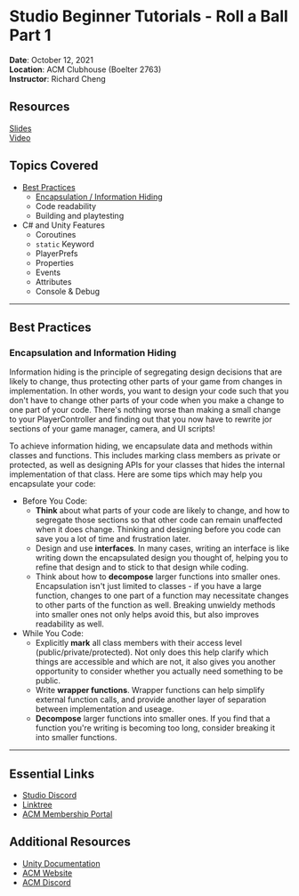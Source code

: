 # Studio Beginner Tutorials - Roll a Ball Part 1

**Date**: October 12, 2021<br>
**Location**: ACM Clubhouse (Boelter 2763)<br>
**Instructor**: Richard Cheng

## Resources
[Slides](https://docs.google.com/presentation/d/1L0TkCA3rF4-21-083rHygDGLCpq74LlxKdzWgMmwTaU/edit?usp=sharing)<br>
[Video]()<br>

## Topics Covered
* [Best Practices](#best-practices)
  * [Encapsulation / Information Hiding](#encapsulation-and-information-hiding)
  * Code readability
  * Building and playtesting
* C# and Unity Features
  * Coroutines
  * ```static``` Keyword
  * PlayerPrefs
  * Properties
  * Events
  * Attributes
  * Console & Debug
---
## Best Practices
### Encapsulation and Information Hiding
Information hiding is the principle of segregating design decisions that are likely to change, thus protecting other parts of your game from changes in implementation. In other words, you want to design your code such that you don't have to change other parts of your code when you make a change to one part of your code. There's nothing worse than making a small change to your PlayerController and finding out that you now have to rewrite jor sections of your game manager, camera, and UI scripts!

To achieve information hiding, we encapsulate data and methods within classes and functions. This includes marking class members as private or protected, as well as designing APIs for your classes that hides the internal implementation of that class. Here are some tips which may help you encapsulate your code:
* Before You Code:
  * **Think** about what parts of your code are likely to change, and how to segregate those sections so that other code can remain unaffected when it does change. Thinking and designing before you code can save you a lot of time and frustration later.
  * Design and use **interfaces**. In many cases, writing an interface is like writing down the encapsulated design you thought of, helping you to refine that design and to stick to that design while coding.
  * Think about how to **decompose** larger functions into smaller ones. Encapsulation isn't just limited to classes - if you have a large function, changes to one part of a function may necessitate changes to other parts of the function as well. Breaking unwieldy methods into smaller ones not only helps avoid this, but also improves readability as well.
* While You Code:
  * Explicitly **mark** all class members with their access level (public/private/protected). Not only does this help clarify which things are accessible and which are not, it also gives you another opportunity to consider whether you actually need something to be public.
  * Write **wrapper functions**. Wrapper functions can help simplify external function calls, and provide another layer of separation between implementation and useage.
  * **Decompose** larger functions into smaller ones. If you find that a function you're writing is becoming too long, consider breaking it into smaller functions.

---
## Essential Links
- [Studio Discord](https://discord.com/invite/bBk2Mcw)
- [Linktree](https://linktr.ee/acmstudio)
- [ACM Membership Portal](https://members.uclaacm.com/)

## Additional Resources
- [Unity Documentation](https://docs.unity3d.com/Manual/index.html)
- [ACM Website](https://www.uclaacm.com/)
- [ACM Discord](https://discord.com/invite/eWmzKsY)
